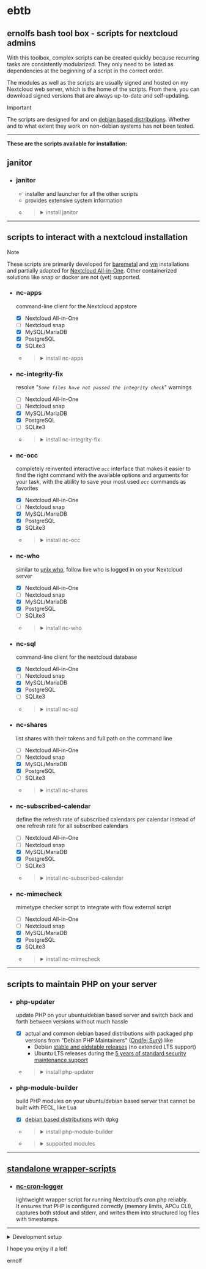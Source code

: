 # ebtb
## ernolfs bash tool box - scripts for nextcloud admins

With this toolbox, complex scripts can be created quickly because recurring tasks are consistently modularized. They only need to be listed as dependencies at the beginning of a script in the correct order.

The modules as well as the scripts are usually signed and hosted on my Nextcloud web server, which is the home of the scripts. From there, you can download signed versions that are always up-to-date and self-updating.

> [!IMPORTANT]
> The scripts are designed for and on [debian based distributions](https://en.wikipedia.org/wiki/List_of_Linux_distributions#Debian-based). Whether and to what extent they work on non-debian systems has not been tested.
> 

---
**These are the scripts available for installation:**

## janitor
- ### janitor
  - installer and launcher for all the other scripts
  - provides extensive system information
  - > <details>
    >   <summary>install janitor</summary>
    >
    > ```sh
    > sudo wget -O /usr/local/bin/janitor https://global-social.net/script/janitor
    > sudo chmod +x /usr/local/bin/janitor
    > ```
    > </details>

---
## scripts to interact with a nextcloud installation

> [!NOTE]
> These scripts are primarily developed for [baremetal](https://docs.nextcloud.com/server/latest/admin_manual/installation/index.html) and [vm](https://github.com/nextcloud/vm) installations and partially adapted for [Nextcloud All-in-One](https://github.com/nextcloud/all-in-one). Other containerized solutions like snap or docker are not (yet) supported.

- ### nc-apps
  command-line client for the Nextcloud appstore
  - [x] Nextcloud All-in-One
  - [ ] Nextcloud snap
  - [x] MySQL/MariaDB
  - [x] PostgreSQL
  - [x] SQLite3
  - > <details>
    >   <summary>install nc-apps</summary>
    >
    > - either by the `janitor`or:
    > ```sh
    > sudo wget -O /usr/local/bin/nc-apps https://global-social.net/script/nc-apps
    > sudo chmod +x /usr/local/bin/nc-apps
    > ```
    > </details>

- ### nc-integrity-fix
  resolve "*`Some files have not passed the integrity check`*" warnings
  - [ ] Nextcloud All-in-One
  - [ ] Nextcloud snap
  - [x] MySQL/MariaDB
  - [x] PostgreSQL
  - [ ] SQLite3
  - > <details>
    >   <summary>install nc-integrity-fix</summary>
    >
    > - either by the `janitor`or:
    > ```sh
    > sudo wget -O /usr/local/bin/nc-integrity-fix https://global-social.net/script/nc-integrity-fix
    > sudo chmod +x /usr/local/bin/nc-integrity-fix
    > ```
    > </details>

- ### nc-occ
  completely reinvented interactive *`occ`* interface that makes it easier to find the right command with the available options and arguments for your task, with the ability to save your most used *`occ`* commands as favorites
  - [x] Nextcloud All-in-One
  - [ ] Nextcloud snap
  - [x] MySQL/MariaDB
  - [x] PostgreSQL
  - [x] SQLite3
  - > <details>
    >   <summary>install nc-occ</summary>
    >
    > - either by the `janitor`or:
    > ```sh
    > sudo wget -O /usr/local/bin/nc-occ https://global-social.net/script/nc-occ
    > sudo chmod +x /usr/local/bin/nc-occ
    > ```
    > </details>

- ### nc-who
  similar to [unix who](https://en.wikipedia.org/wiki/Who_(Unix)), follow live who is logged in on your Nextcloud server
  - [x] Nextcloud All-in-One
  - [ ] Nextcloud snap
  - [x] MySQL/MariaDB
  - [x] PostgreSQL
  - [ ] SQLite3
  - > <details>
    >   <summary>install nc-who</summary>
    >
    > - either by the `janitor`or:
    > ```sh
    > sudo wget -O /usr/local/bin/nc-who https://global-social.net/script/nc-who
    > sudo chmod +x /usr/local/bin/nc-who
    > ```
    > </details>

- ### nc-sql
  command-line client for the nextcloud database
  - [x] Nextcloud All-in-One
  - [ ] Nextcloud snap
  - [x] MySQL/MariaDB
  - [x] PostgreSQL
  - [ ] SQLite3
  - > <details>
    >   <summary>install nc-sql</summary>
    >
    > - either by the `janitor`or:
    > ```sh
    > sudo wget -O /usr/local/bin/nc-sql https://global-social.net/script/nc-sql
    > sudo chmod +x /usr/local/bin/nc-sql
    > ```
    > </details>

- ### nc-shares
  list shares with their tokens and full path on the command line
  - [ ] Nextcloud All-in-One
  - [ ] Nextcloud snap
  - [x] MySQL/MariaDB
  - [x] PostgreSQL
  - [ ] SQLite3
  - > <details>
    >   <summary>install nc-shares</summary>
    >
    > - either by the `janitor`or:
    > ```sh
    > sudo wget -O /usr/local/bin/nc-shares https://global-social.net/script/nc-shares
    > sudo chmod +x /usr/local/bin/nc-shares
    > ```
    > </details>

- ### nc-subscribed-calendar
  define the refresh rate of subscribed calendars per calendar instead of one refresh rate for all subscribed calendars
  - [ ] Nextcloud All-in-One
  - [ ] Nextcloud snap
  - [x] MySQL/MariaDB
  - [x] PostgreSQL
  - [ ] SQLite3
  - > <details>
    >   <summary>install nc-subscribed-calendar</summary>
    >
    > - either by the `janitor`or:
    > ```sh
    > sudo wget -O /usr/local/bin/nc-subscribed-calendar https://global-social.net/script/nc-subscribed-calendar
    > sudo chmod +x /usr/local/bin/nc-subscribed-calendar
    > ```
    > </details>

- ### nc-mimecheck
  mimetype checker script to integrate with flow external script
  - [ ] Nextcloud All-in-One
  - [ ] Nextcloud snap
  - [x] MySQL/MariaDB
  - [x] PostgreSQL
  - [x] SQLite3
  - > <details>
    >   <summary>install nc-mimecheck</summary>
    >
    > - either by the `janitor`or:
    > ```sh
    > sudo wget -O /usr/local/bin/nc-mimecheck https://global-social.net/script/nc-mimecheck
    > sudo chmod +x /usr/local/bin/nc-mimecheck
    > ```
    > </details>

---
## scripts to maintain PHP on your server

- ### php-updater
  update PHP on your ubuntu/debian based server and switch back and forth between versions without much hassle
  - [x] actual and common debian based distributions with packaged php versions from "Debian PHP Maintainers" ([Ondřej Surý](https://deb.sury.org/)) like
    - Debian [stable and oldstable releases](https://www.debian.org/releases/index.en.html) (no extended LTS support)
    - Ubuntu LTS releases during the [5 years of standard security maintenance support](https://ubuntu.com/about/release-cycle)
  - > <details>
    >   <summary>install php-updater</summary>
    >
    > - either by the `janitor`or:
    > ```sh
    > sudo wget -O /usr/local/bin/php-updater https://global-social.net/script/php-updater
    > sudo chmod +x /usr/local/bin/php-updater
    > ```
    > </details>

- ### php-module-builder
  build PHP modules on your ubuntu/debian based server that cannot be built with PECL, like Lua
  - [x] [debian based distributions](https://en.wikipedia.org/wiki/List_of_Linux_distributions#Debian-based) with dpkg
  - > <details>
    >   <summary>install php-module-builder</summary>
    >
    > ```sh
    > sudo wget -O /usr/local/bin/php-module-builder https://global-social.net/script/php-module-builder
    > sudo chmod +x /usr/local/bin/php-module-builder
    > ```
    > </details>

  - > <details>
    >   <summary>supported modules</summary>
    >
    > Columns 8.0 to 8.5: available packaged versions for Debian/Ubuntu from "Debian PHP Maintainers" ([Ondřej Surý](https://deb.sury.org/))
    > 
    > | | | | | | | | |
    > | :- | :-: | :-: | :-: | :-: | :-: | :-: | :-: |
    > | Module | 8.0 | 8.1 | 8.2 | 8.3 | 8.4 | 8.5 | *php-module-builder* |
    > | | | | | | | | |
    > amqp          | :green_circle: | :green_circle: | :green_circle: | :green_circle: | :green_circle: | :red_circle:   |
    > apcu          | :green_circle: | :green_circle: | :green_circle: | :green_circle: | :green_circle: | :red_circle:   | :white_check_mark:
    > ast           | :green_circle: | :green_circle: | :green_circle: | :green_circle: | :green_circle: | :red_circle:   |
    > bcmath        | :green_circle: | :green_circle: | :green_circle: | :green_circle: | :green_circle: | :green_circle: |
    > brotli        | :red_circle:   | :red_circle:   | :red_circle:   | :red_circle:   | :red_circle:   | :red_circle:   | :white_check_mark:
    > bz2           | :green_circle: | :green_circle: | :green_circle: | :green_circle: | :green_circle: | :green_circle: |
    > cgi           | :green_circle: | :green_circle: | :green_circle: | :green_circle: | :green_circle: | :green_circle: |
    > cli           | :green_circle: | :green_circle: | :green_circle: | :green_circle: | :green_circle: | :green_circle: |
    > common        | :green_circle: | :green_circle: | :green_circle: | :green_circle: | :green_circle: | :green_circle: |
    > curl          | :green_circle: | :green_circle: | :green_circle: | :green_circle: | :green_circle: | :green_circle: |
    > dba           | :green_circle: | :green_circle: | :green_circle: | :green_circle: | :green_circle: | :green_circle: |
    > decimal       | :green_circle: | :green_circle: | :green_circle: | :green_circle: | :green_circle: | :red_circle:   | :white_check_mark:
    > dev           | :green_circle: | :green_circle: | :green_circle: | :green_circle: | :green_circle: | :green_circle: |
    > dio           | :green_circle: | :green_circle: | :green_circle: | :green_circle: | :green_circle: | :red_circle:   |
    > ds            | :green_circle: | :green_circle: | :green_circle: | :green_circle: | :green_circle: | :red_circle:   |
    > enchant       | :green_circle: | :green_circle: | :green_circle: | :green_circle: | :green_circle: | :green_circle: |
    > excimer       | :green_circle: | :green_circle: | :green_circle: | :green_circle: | :green_circle: | :red_circle:   | :white_check_mark:
    > facedetect    | :green_circle: | :green_circle: | :red_circle:   | :red_circle:   | :red_circle:   | :red_circle:   | :white_check_mark:
    > fpm           | :green_circle: | :green_circle: | :green_circle: | :green_circle: | :green_circle: | :green_circle: |
    > gd            | :green_circle: | :green_circle: | :green_circle: | :green_circle: | :green_circle: | :green_circle: |
    > gearman       | :green_circle: | :green_circle: | :green_circle: | :green_circle: | :green_circle: | :red_circle:   |
    > gmagick       | :green_circle: | :green_circle: | :green_circle: | :green_circle: | :green_circle: | :red_circle:   |
    > gmp           | :green_circle: | :green_circle: | :green_circle: | :green_circle: | :green_circle: | :green_circle: |
    > gnupg         | :green_circle: | :green_circle: | :green_circle: | :green_circle: | :green_circle: | :red_circle:   |
    > grpc          | :green_circle: | :green_circle: | :green_circle: | :green_circle: | :green_circle: | :red_circle:   |
    > http          | :green_circle: | :green_circle: | :green_circle: | :green_circle: | :green_circle: | :red_circle:   |
    > igbinary      | :green_circle: | :green_circle: | :green_circle: | :green_circle: | :green_circle: | :red_circle:   | :white_check_mark:
    > imagick       | :green_circle: | :green_circle: | :green_circle: | :green_circle: | :green_circle: | :red_circle:   | :white_check_mark:
    > imap          | :green_circle: | :green_circle: | :green_circle: | :green_circle: | :green_circle: | :red_circle:   |
    > inotify       | :green_circle: | :green_circle: | :green_circle: | :green_circle: | :red_circle:   | :red_circle:   | :white_check_mark:
    > interbase     | :green_circle: | :green_circle: | :green_circle: | :green_circle: | :green_circle: | :green_circle: |
    > intl          | :green_circle: | :green_circle: | :green_circle: | :green_circle: | :green_circle: | :green_circle: |
    > ldap          | :green_circle: | :green_circle: | :green_circle: | :green_circle: | :green_circle: | :green_circle: |
    > libvirt-php   | :green_circle: | :green_circle: | :green_circle: | :green_circle: | :green_circle: | :red_circle:   |
    > lua           | :red_circle:   | :red_circle:   | :red_circle:   | :red_circle:   | :red_circle:   | :red_circle:   | :white_check_mark:
    > lz4           | :green_circle: | :green_circle: | :green_circle: | :green_circle: | :green_circle: | :red_circle:   | :white_check_mark:
    > mailparse     | :green_circle: | :green_circle: | :green_circle: | :green_circle: | :green_circle: | :red_circle:   |
    > maxminddb     | :green_circle: | :green_circle: | :green_circle: | :green_circle: | :green_circle: | :red_circle:   |
    > mbstring      | :green_circle: | :green_circle: | :green_circle: | :green_circle: | :green_circle: | :green_circle: |
    > mcrypt        | :green_circle: | :green_circle: | :green_circle: | :green_circle: | :green_circle: | :red_circle:   |
    > memcache      | :green_circle: | :green_circle: | :green_circle: | :green_circle: | :green_circle: | :red_circle:   | :white_check_mark:
    > memcached     | :green_circle: | :green_circle: | :green_circle: | :green_circle: | :green_circle: | :red_circle:   | :white_check_mark:
    > mongodb       | :green_circle: | :green_circle: | :green_circle: | :green_circle: | :green_circle: | :red_circle:   |
    > msgpack       | :green_circle: | :green_circle: | :green_circle: | :green_circle: | :green_circle: | :red_circle:   | :white_check_mark:
    > mysql         | :green_circle: | :green_circle: | :green_circle: | :green_circle: | :green_circle: | :green_circle: |
    > oauth         | :green_circle: | :green_circle: | :green_circle: | :green_circle: | :green_circle: | :red_circle:   |
    > odbc          | :green_circle: | :green_circle: | :green_circle: | :green_circle: | :green_circle: | :green_circle: |
    > opcache       | :green_circle: | :green_circle: | :green_circle: | :green_circle: | :green_circle: | :red_circle:   |
    > openswoole    | :red_circle:   | :red_circle:   | :green_circle: | :green_circle: | :green_circle: | :red_circle:   |
    > opentelemetry | :green_circle: | :green_circle: | :green_circle: | :green_circle: | :green_circle: | :red_circle:   |
    > pcov          | :green_circle: | :green_circle: | :green_circle: | :green_circle: | :green_circle: | :red_circle:   |
    > pgsql         | :green_circle: | :green_circle: | :green_circle: | :green_circle: | :green_circle: | :green_circle: |
    > phalcon       | :green_circle: | :green_circle: | :green_circle: | :green_circle: | :green_circle: | :red_circle:   |
    > phalcon5      | :green_circle: | :green_circle: | :green_circle: | :green_circle: | :red_circle:   | :red_circle:   |
    > phpdbg        | :green_circle: | :green_circle: | :green_circle: | :green_circle: | :green_circle: | :green_circle: |
    > pinba         | :green_circle: | :green_circle: | :green_circle: | :green_circle: | :red_circle:   | :red_circle:   |
    > pq            | :green_circle: | :green_circle: | :green_circle: | :green_circle: | :green_circle: | :red_circle:   |
    > propro        | :green_circle: | :green_circle: | :green_circle: | :red_circle:   | :red_circle:   | :red_circle:   |
    > protobuf      | :green_circle: | :green_circle: | :green_circle: | :green_circle: | :green_circle: | :red_circle:   |
    > ps            | :green_circle: | :green_circle: | :green_circle: | :green_circle: | :green_circle: | :red_circle:   |
    > pspell        | :green_circle: | :green_circle: | :green_circle: | :green_circle: | :green_circle: | :red_circle:   |
    > psr           | :green_circle: | :green_circle: | :green_circle: | :green_circle: | :green_circle: | :red_circle:   |
    > raphf         | :green_circle: | :green_circle: | :green_circle: | :green_circle: | :green_circle: | :red_circle:   |
    > rdkafka       | :green_circle: | :green_circle: | :green_circle: | :green_circle: | :green_circle: | :red_circle:   |
    > readline      | :green_circle: | :green_circle: | :green_circle: | :green_circle: | :green_circle: | :green_circle: |
    > redis         | :green_circle: | :green_circle: | :green_circle: | :green_circle: | :green_circle: | :red_circle:   | :white_check_mark:
    > rrd           | :green_circle: | :green_circle: | :green_circle: | :green_circle: | :green_circle: | :red_circle:   | :white_check_mark:
    > smbclient     | :green_circle: | :green_circle: | :green_circle: | :green_circle: | :green_circle: | :red_circle:   | :white_check_mark:
    > snmp          | :green_circle: | :green_circle: | :green_circle: | :green_circle: | :green_circle: | :green_circle: |
    > soap          | :green_circle: | :green_circle: | :green_circle: | :green_circle: | :green_circle: | :green_circle: |
    > solr          | :green_circle: | :green_circle: | :green_circle: | :green_circle: | :green_circle: | :red_circle:   | :white_check_mark:
    > sqlite3       | :green_circle: | :green_circle: | :green_circle: | :green_circle: | :green_circle: | :green_circle: |
    > ssh2          | :green_circle: | :green_circle: | :green_circle: | :green_circle: | :green_circle: | :red_circle:   | :white_check_mark:
    > stomp         | :green_circle: | :green_circle: | :green_circle: | :green_circle: | :green_circle: | :red_circle:   | :white_check_mark:
    > swoole        | :green_circle: | :green_circle: | :green_circle: | :green_circle: | :green_circle: | :red_circle:   | :white_check_mark:
    > sybase        | :green_circle: | :green_circle: | :green_circle: | :green_circle: | :green_circle: | :green_circle: |
    > tideways      | :green_circle: | :green_circle: | :green_circle: | :red_circle:   | :red_circle:   | :red_circle:   | :white_check_mark:
    > tidy          | :green_circle: | :green_circle: | :green_circle: | :green_circle: | :green_circle: | :green_circle: |
    > uopz          | :green_circle: | :green_circle: | :green_circle: | :green_circle: | :green_circle: | :red_circle:   | :white_check_mark:
    > uploadprogress| :green_circle: | :green_circle: | :green_circle: | :green_circle: | :green_circle: | :red_circle:   | :white_check_mark:
    > uuid          | :green_circle: | :green_circle: | :green_circle: | :green_circle: | :green_circle: | :red_circle:   | :white_check_mark:
    > vips          | :green_circle: | :green_circle: | :green_circle: | :green_circle: | :green_circle: | :red_circle:   | :white_check_mark:
    > xdebug        | :green_circle: | :green_circle: | :green_circle: | :green_circle: | :green_circle: | :red_circle:   | :white_check_mark:
    > xhprof        | :green_circle: | :green_circle: | :green_circle: | :green_circle: | :green_circle: | :red_circle:   | :white_check_mark:
    > xlswriter     | :green_circle: | :green_circle: | :green_circle: | :green_circle: | :green_circle: | :red_circle:   |
    > xml           | :green_circle: | :green_circle: | :green_circle: | :green_circle: | :green_circle: | :green_circle: |
    > xmlrpc        | :green_circle: | :green_circle: | :green_circle: | :green_circle: | :green_circle: | :red_circle:   |
    > xsl           | :green_circle: | :green_circle: | :green_circle: | :green_circle: | :green_circle: | :green_circle: |
    > yac           | :green_circle: | :green_circle: | :green_circle: | :green_circle: | :green_circle: | :red_circle:   | :white_check_mark:
    > yaml          | :green_circle: | :green_circle: | :green_circle: | :green_circle: | :green_circle: | :red_circle:   | :white_check_mark:
    > zip           | :green_circle: | :green_circle: | :green_circle: | :green_circle: | :green_circle: | :green_circle: |
    > zmq           | :green_circle: | :green_circle: | :green_circle: | :green_circle: | :green_circle: | :red_circle:   |
    > zstd          | :green_circle: | :green_circle: | :green_circle: | :green_circle: | :green_circle: | :red_circle:   | :white_check_mark:
    >
    > </details>

---
## [standalone wrapper-scripts](wrapper)

- ### [nc-cron-logger](wrapper/nc-cron-logger)
  lightweight wrapper script for running Nextcloud’s cron.php reliably.\
  It ensures that PHP is configured correctly (memory limits, APCu CLI), captures both stdout and stderr, and writes them into structured log files with timestamps.

---
<details>
  <summary>Development setup</summary>

Since the scripts are very restrictive with the integrity check and do not allow any changes to the code — modified modules are immediately deleted and replaced by the module server — I have integrated a local module server that allows anyone to host the modules on their own localhost independently of any outside web server. If the scripts are built that way, the local module server starts and stops together with the script and takes over the provision of the modules.

The [config/configure file](config/configure) is already set up to build the scripts with the local web server.

These are the steps to build:

```sh
# Be sure to cleanup older builds
sudo make clean

# Be sure to perform a pull beforehand to get the latest version.
git pull origin main

sudo make and-install-all-scripts
sudo make modules
sudo make sign-and-release-all-modules
```

That way, the modules will be served with their hashes, so they are protected against changes. Therefore, you have to make any desired changes before you build them.
</details>

I hope you enjoy it a lot!

ernolf

